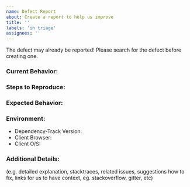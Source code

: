 ```yaml
---
name: Defect Report
about: Create a report to help us improve
title: ''
labels: 'in triage'
assignees: ''
---
```

The defect may already be reported! Please search for the defect before creating one.


### Current Behavior:


### Steps to Reproduce:


### Expected Behavior:


### Environment:
  
  - Dependency-Track Version:
  - Client Browser: 
  - Client O/S:

### Additional Details:

(e.g. detailed explanation, stacktraces, related issues, suggestions how to fix, links for us to have context, eg. stackoverflow, gitter, etc)
